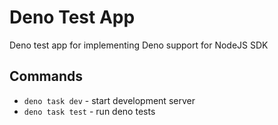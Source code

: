 # Deno Test App

Deno test app for implementing Deno support for NodeJS SDK

## Commands

- `deno task dev` - start development server
- `deno task test` - run deno tests
